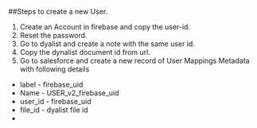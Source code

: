 ##Steps to create a new User.

1. Create an Account in firebase and copy the user-id.
2. Reset the password.
3. Go to dyalist and create a note with the same user id.
4. Copy the dynalist document id from url.
5. Go to salesforce and create a new record of User Mappings Metadata with following details
  - label - firebase_uid
  - Name - USER_v2_firebase_uid
  - user_id - firebase_uid
  - file_id - dyalist file id 
  - 
